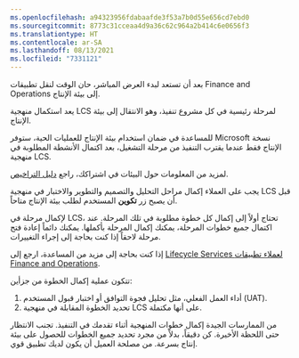 ```yaml
---
ms.openlocfilehash: a94323956fdabaafde3f53a7b0d55e656cd7ebd0
ms.sourcegitcommit: 8773c31cceaa4d9a36c62c964a2b414c6e0656f3
ms.translationtype: HT
ms.contentlocale: ar-SA
ms.lasthandoff: 08/13/2021
ms.locfileid: "7331121"
---
```

بعد أن تستعد لبدء العرض المباشر، حان الوقت لنقل تطبيقات Finance and Operations إلى بيئة الإنتاج.

يعد استكمال منهجية LCS لمرحلة رئيسية في كل مشروع تنفيذ، وهو الانتقال إلى بيئة الإنتاج.

للمساعدة في ضمان استخدام بيئة الإنتاج للعمليات الحية، ستوفر Microsoft نسخة الإنتاج فقط عندما يقترب التنفيذ من مرحلة التشغيل، بعد اكتمال الأنشطة المطلوبة في منهجية LCS. 

لمزيد من المعلومات حول البيئات في اشتراكك، راجع [دليل التراخيص](https://dynamics.microsoft.com/pricing/?azure-portal=true).

يجب على العملاء إكمال مراحل التحليل والتصميم والتطوير والاختبار في منهجية LCS قبل أن يصبح زر **تكوين** المستخدم لطلب بيئة الإنتاج متاحاً. 

لإكمال مرحلة في LCS، تحتاج أولاً إلى إكمال كل خطوة مطلوبة في تلك المرحلة. عند اكتمال جميع خطوات المرحلة، يمكنك إكمال المرحلة بأكملها. يمكنك دائماً إعادة فتح مرحلة لاحقاً إذا كنت بحاجة إلى إجراء التغييرات. 

إذا كنت بحاجة إلى مزيد من المساعدة، ارجع إلى [Lifecycle Services لعملاء تطبيقات Finance and Operations](/dynamics365/fin-ops-core/dev-itpro/lifecycle-services/lcs-works-lcs/?azure-portal=true). 

تتكون عملية إكمال الخطوة من جزأين:

1.  أداء العمل الفعلي، مثل تحليل فجوة التوافق أو اختبار قبول المستخدم (UAT).
2.  تحديد الخطوة المقابلة في منهجية LCS على أنها مكتملة.


من الممارسات الجيدة إكمال خطوات المنهجية أثناء تقدمك في التنفيذ. تجنب الانتظار حتى اللحظة الأخيرة. كن دقيقاً، بدلاً من مجرد تحديد جميع الخطوات للحصول على بيئة إنتاج بسرعة. من مصلحة العميل أن يكون لديك تطبيق قوي.
